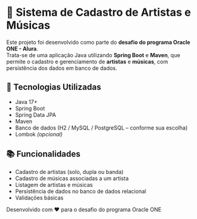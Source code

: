 # 🎵 Sistema de Cadastro de Artistas e Músicas

Este projeto foi desenvolvido como parte do **desafio do programa Oracle ONE - Alura**.  
Trata-se de uma aplicação Java utilizando **Spring Boot** e **Maven**, que permite o cadastro e gerenciamento de **artistas** e **músicas**, com persistência dos dados em banco de dados.

## 🚀 Tecnologias Utilizadas

- Java 17+  
- Spring Boot  
- Spring Data JPA  
- Maven  
- Banco de dados (H2 / MySQL / PostgreSQL – conforme sua escolha)  
- Lombok *(opcional)*

## 📚 Funcionalidades

- Cadastro de artistas (solo, dupla ou banda)
- Cadastro de músicas associadas a um artista
- Listagem de artistas e músicas
- Persistência de dados no banco de dados relacional
- Validações básicas

Desenvolvido com ❤️ para o desafio do programa Oracle ONE
